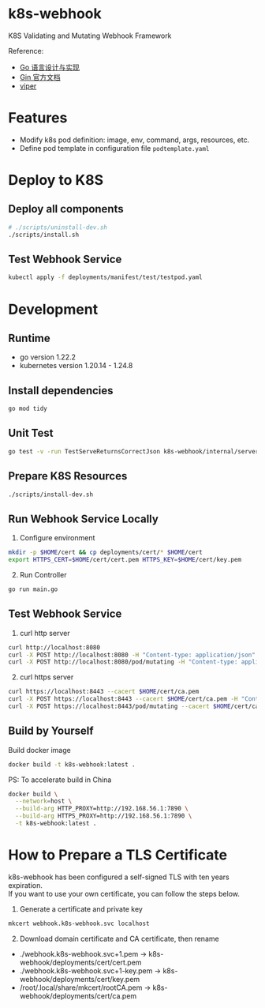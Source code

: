 # k8s-webhook
K8S Validating and Mutating Webhook Framework

Reference:
- [Go 语言设计与实现](https://draveness.me/golang/)
- [Gin 官方文档](https://gin-gonic.com/zh-cn/docs/introduction/)
- [viper](https://github.com/spf13/viper)

# Features
- Modify k8s pod definition: image, env, command, args, resources, etc.
- Define pod template in configuration file `podtemplate.yaml`

# Deploy to K8S
## Deploy all components
```bash
# ./scripts/uninstall-dev.sh
./scripts/install.sh
```

## Test Webhook Service
```bash
kubectl apply -f deployments/manifest/test/testpod.yaml
```

# Development
## Runtime
- go version 1.22.2
- kubernetes version 1.20.14 - 1.24.8

## Install dependencies
```bash
go mod tidy
```

## Unit Test
```bash
go test -v -run TestServeReturnsCorrectJson k8s-webhook/internal/server
```

## Prepare K8S Resources
```bash
./scripts/install-dev.sh
```

## Run Webhook Service Locally
1. Configure environment
```bash
mkdir -p $HOME/cert && cp deployments/cert/* $HOME/cert
export HTTPS_CERT=$HOME/cert/cert.pem HTTPS_KEY=$HOME/cert/key.pem
```

2. Run Controller
```bash
go run main.go
```

## Test Webhook Service
1. curl http server
```bash
curl http://localhost:8080
curl -X POST http://localhost:8080 -H "Content-type: application/json" -d@test/data/create-ns-webhook.json
curl -X POST http://localhost:8080/pod/mutating -H "Content-type: application/json" -d@test/data/create-pod-webhook.json
```

2. curl https server
```bash
curl https://localhost:8443 --cacert $HOME/cert/ca.pem
curl -X POST https://localhost:8443 --cacert $HOME/cert/ca.pem -H "Content-type: application/json" -d@test/data/create-ns-webhook.json
curl -X POST https://localhost:8443/pod/mutating --cacert $HOME/cert/ca.pem -H "Content-type: application/json" -d@test/data/create-pod-webhook.json
```

## Build by Yourself
Build docker image
```bash
docker build -t k8s-webhook:latest .
```

PS: To accelerate build in China
```bash
docker build \
  --network=host \
  --build-arg HTTP_PROXY=http://192.168.56.1:7890 \
  --build-arg HTTPS_PROXY=http://192.168.56.1:7890 \
  -t k8s-webhook:latest .
```

# How to Prepare a TLS Certificate
k8s-webhook has been configured a self-signed TLS with ten years expiration.   
If you want to use your own certificate, you can follow the steps below.

1. Generate a certificate and private key
```bash
mkcert webhook.k8s-webhook.svc localhost
```

2. Download domain certificate and CA certificate, then rename
- ./webhook.k8s-webhook.svc+1.pem -> k8s-webhook/deployments/cert/cert.pem
- ./webhook.k8s-webhook.svc+1-key.pem -> k8s-webhook/deployments/cert/key.pem
- /root/.local/share/mkcert/rootCA.pem -> k8s-webhook/deployments/cert/ca.pem

